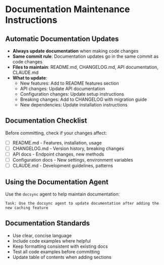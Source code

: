 # Documentation Maintenance Instructions

## Automatic Documentation Updates
- **Always update documentation** when making code changes
- **Same commit rule**: Documentation updates go in the same commit as code changes
- **Files to maintain**: README.md, CHANGELOG.md, API documentation, CLAUDE.md
- **What to update**:
  - New features: Add to README features section
  - API changes: Update API documentation
  - Configuration changes: Update setup instructions
  - Breaking changes: Add to CHANGELOG with migration guide
  - New dependencies: Update installation instructions

## Documentation Checklist
Before committing, check if your changes affect:
- [ ] README.md - Features, installation, usage
- [ ] CHANGELOG.md - Version history, breaking changes
- [ ] API docs - Endpoint changes, new methods
- [ ] Configuration docs - New settings, environment variables
- [ ] CLAUDE.md - Development guidelines, patterns

## Using the Documentation Agent
Use the `docsync` agent to help maintain documentation:
```
Task: Use the docsync agent to update documentation after adding the new caching feature
```

## Documentation Standards
- Use clear, concise language
- Include code examples where helpful
- Keep formatting consistent with existing docs
- Test all code examples before committing
- Update table of contents when adding sections